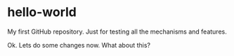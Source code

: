# hello-world
My first GitHub repository. Just for testing all the mechanisms and features. 

Ok. Lets do some changes now. What about this? 

